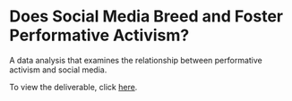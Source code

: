 # Does Social Media Breed and Foster Performative Activism?
A data analysis that examines the relationship between performative activism and social media.

To view the deliverable, click [here](https://github.com/aiden-nguyen/performative-activism/blob/main/DoesSocialMediaBreedandFosterPerformativeActivism.html).
